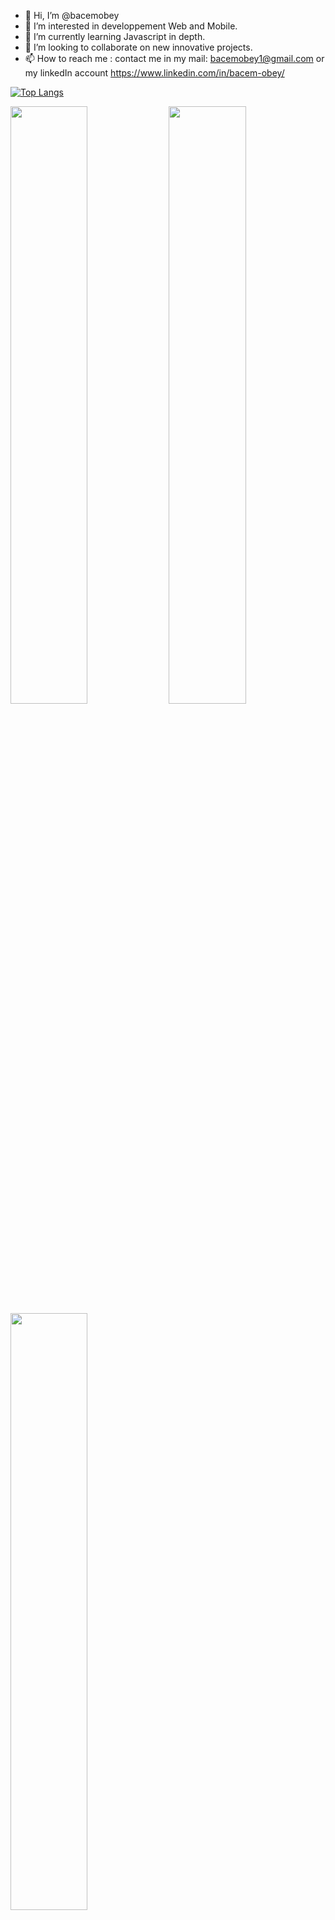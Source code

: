- 👋 Hi, I’m @bacemobey
- 👀 I’m interested in developpement Web and Mobile.
- 🌱 I’m currently learning Javascript in depth.
- 💞️ I’m looking to collaborate on new innovative projects.
- 📫 How to reach me : contact me in my mail: bacemobey1@gmail.com or my linkedIn account https://www.linkedin.com/in/bacem-obey/

[![Top Langs](https://github-readme-stats.vercel.app/api/top-langs/?username=anuraghazra&layout=compact)](https://github.com/bacemobey/github-readme-stats)
<br/>
<p align="left">
  <img width="49.5%" src="https://github-readme-stats.vercel.app/api/top-langs/?username=bacemobey&layout=compact"/>
  <img width="49.5%" src="https://github-readme-stats.vercel.app/api?username=bacemobey&show_icons=true&count_private=true&hide_border=true" />
  <img width="49.5%" src="https://github-readme-streak-stats.herokuapp.com?user=bacemobey" />
</p>
<br>
<p align="center"> 
  Visitor count<br>
  <a href="#"><img src="https://profile-counter.glitch.me/bacemobey/count.svg"/></a>
</p>
<!---
bacemobey/bacemobey is a ✨ special ✨ repository because its `README.md` (this file) appears on your GitHub profile.
You can click the Preview link to take a look at your changes.
--->
